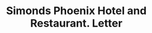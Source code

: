 ---
doi: 10.7916/D8BV8TMS
date_other: '1880'
date_other_textual: 1880-1889
form: correspondence
genre:
- Letters (correspondence)
name:
- Simonds Phoenix Hotel and Restaurant
object_in_context_url: https://biggert.cul.columbia.edu/items/view/ave_biggert_00312
subject_hierarchical_geographic:
- Lexington, Kentucky, United States
subject_name:
- Simonds Phoenix Hotel and Restaurant
title: Simonds Phoenix Hotel and Restaurant. Letter
sort_title: Simonds Phoenix Hotel and Restaurant. Letter
call_number: ave_biggert_00312
coordinates:
- 38.02972222222222,-84.49472222222222
pid: ave_biggert_00312
identifiers: ave_biggert_00312
thumbnail: https://derivativo-3.library.columbia.edu/iiif/2/ldpd:344261/full/!256,256/0/native.jpg
permalink: "/items/ave_biggert_00312/"
layout: iiif-image-page
---
